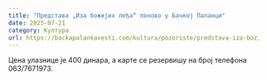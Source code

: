 ```yaml
---
title: "Представа „Иза божијих леђа“ поново у Бачкој Паланци"
date: 2025-07-21
category: Култура
url: https://backapalankavesti.com/kultura/pozoriste/predstava-iza-bozijih-ledja-ponovo-u-backoj-palanci/
---
```


Цена улазнице је 400 динара, а карте се резервишу на број телефона 063/7671973.
